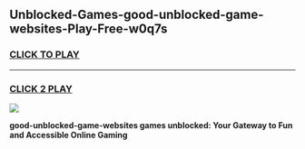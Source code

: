 
## Unblocked-Games-good-unblocked-game-websites-Play-Free-w0q7s
<h3>
<a href="https://premium76.site?title=good-unblocked-game-websites&ref=19M">CLICK TO PLAY</a></h3>
<hr>

<h3>
<a href="https://premium76.site?title=good-unblocked-game-websites&ref=19M">CLICK 2 PLAY</a>
  
</h3>

<a href="https://premium76.site?title=good-unblocked-game-websites&ref=19M"><img src="https://clearcache.store/games.png"></a>


**good-unblocked-game-websites games unblocked: Your Gateway to Fun and Accessible Online Gaming**
